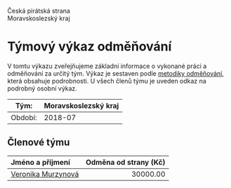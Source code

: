 Česká pirátská strana  
Moravskoslezský kraj

Týmový výkaz odměňování
===========================

V tomtu výkazu zveřejňujeme základní informace o vykonané práci a odměňování
za určitý tým. Výkaz je sestaven podle [metodiky odměňování][metodika],
která obsahuje podrobnosti. U všech členů týmu je uveden odkaz na podrobný osobní výkaz.

Tým:                     | Moravskoslezský kraj
-----------------------  | --------------------
Období:                  | 2018-07

Členové týmu
--------------

| Jméno a příjmení                          |   Odměna od strany (Kč) |
|:------------------------------------------|------------------------:|
| [Veronika Murzynová](veronika-murzynova/) |                30000.00 |


[metodika]: https://redmine.pirati.cz/projects/po/wiki/Odmenovani
